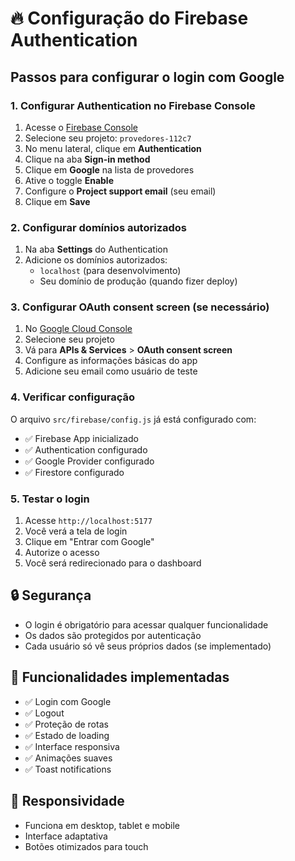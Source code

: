 # 🔥 Configuração do Firebase Authentication

## Passos para configurar o login com Google

### 1. Configurar Authentication no Firebase Console

1. Acesse o [Firebase Console](https://console.firebase.google.com/)
2. Selecione seu projeto: `provedores-112c7`
3. No menu lateral, clique em **Authentication**
4. Clique na aba **Sign-in method**
5. Clique em **Google** na lista de provedores
6. Ative o toggle **Enable**
7. Configure o **Project support email** (seu email)
8. Clique em **Save**

### 2. Configurar domínios autorizados

1. Na aba **Settings** do Authentication
2. Adicione os domínios autorizados:
   - `localhost` (para desenvolvimento)
   - Seu domínio de produção (quando fizer deploy)

### 3. Configurar OAuth consent screen (se necessário)

1. No [Google Cloud Console](https://console.cloud.google.com/)
2. Selecione seu projeto
3. Vá para **APIs & Services** > **OAuth consent screen**
4. Configure as informações básicas do app
5. Adicione seu email como usuário de teste

### 4. Verificar configuração

O arquivo `src/firebase/config.js` já está configurado com:
- ✅ Firebase App inicializado
- ✅ Authentication configurado
- ✅ Google Provider configurado
- ✅ Firestore configurado

### 5. Testar o login

1. Acesse `http://localhost:5177`
2. Você verá a tela de login
3. Clique em "Entrar com Google"
4. Autorize o acesso
5. Você será redirecionado para o dashboard

## 🔒 Segurança

- O login é obrigatório para acessar qualquer funcionalidade
- Os dados são protegidos por autenticação
- Cada usuário só vê seus próprios dados (se implementado)

## 🚀 Funcionalidades implementadas

- ✅ Login com Google
- ✅ Logout
- ✅ Proteção de rotas
- ✅ Estado de loading
- ✅ Interface responsiva
- ✅ Animações suaves
- ✅ Toast notifications

## 📱 Responsividade

- Funciona em desktop, tablet e mobile
- Interface adaptativa
- Botões otimizados para touch
